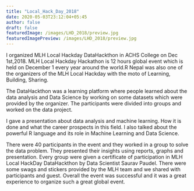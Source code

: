 ```yaml
---
title: "Local_Hack_Day_2018"
date: 2020-05-03T23:12:04+05:45
author: false
draft: false
featuredImage: /images/LHD_2018/preview.jpg
featuredImagePreview: /images/LHD_2018/preview.jpg
---
```


I organized MLH Local Hackday DataHackthon in ACHS College on Dec 1st,2018. MLH Local Hackday Hackathon is 12 hours global event which is held on December 1 every year around the world.R Nepal was also one of the organizers of the MLH Local Hackday with the moto of Learning, Building, Sharing.



The DataHackthon was a learning platform where people learned about the data analysis and Data Science by working on some datasets which were provided by the organizer. The participants were divided into groups and worked on the data project.

I gave a presentation about data analysis and machine learning. How it is done and what the career prospects in this field. I also talked about the powerful R language and its role in Machine Learning and Data Science.





There were 40 participants in the event and they worked in a group to solve the data problem. They presented their insights using reports, graphs and presentation. Every group were given a certificate of participation in MLH Local HackDay DataHackthon by Data Scientist Saurav Paudel. There were some swags and stickers provided by the MLH team and we shared with participants and guest. Overall the event was successful and it was a great experience to organize such a great global event.



